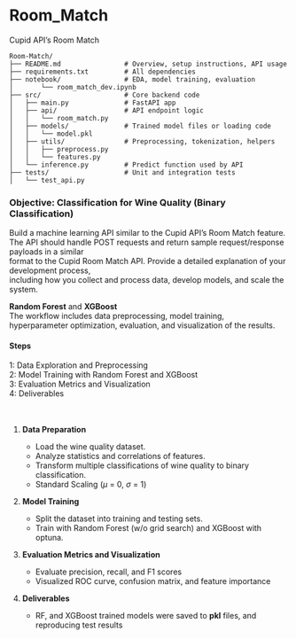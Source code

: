 # Room_Match
Cupid API’s Room Match


    Room-Match/
    ├── README.md                # Overview, setup instructions, API usage
    ├── requirements.txt         # All dependencies
    ├── notebook/                # EDA, model training, evaluation
    │       └── room_match_dev.ipynb
    ├── src/                     # Core backend code
    │   ├── main.py              # FastAPI app
    │   ├── api/                 # API endpoint logic
    │   │   └── room_match.py
    │   ├── models/              # Trained model files or loading code
    │   │   └── model.pkl
    │   ├── utils/               # Preprocessing, tokenization, helpers
    │   │   ├── preprocess.py
    │   │   └── features.py
    │   └── inference.py         # Predict function used by API
    ├── tests/                   # Unit and integration tests
    │   └── test_api.py

    
    
  

### Objective: Classification for Wine Quality (Binary Classification)

Build a machine learning API similar to the Cupid API’s Room Match feature. <br> 
The API should handle POST requests and return sample request/response payloads in a similar <br> 
format to the Cupid Room Match API. Provide a detailed explanation of your development process, <br> 
including how you collect and process data, develop models, and scale the system.


**Random Forest** and **XGBoost** <br> 
The workflow includes data preprocessing, model training, <br>
hyperparameter optimization, evaluation, and visualization of the results.

#### Steps
1: Data Exploration and Preprocessing <br>
2: Model Training with Random Forest and XGBoost <br>
3: Evaluation Metrics and Visualization <br>
4: Deliverables <br>
<br>
<br>

1. **Data Preparation**
    - Load the wine quality dataset.
    - Analyze statistics and correlations of features.
    - Transform multiple classifications of wine quality
     to binary classification.
    - Standard Scaling ($\mu$ = 0, $\sigma$ = 1)

2. **Model Training**
    - Split the dataset into training and testing sets.
    - Train with Random Forest (w/o grid search) 
    and XGBoost with optuna.

3. **Evaluation Metrics and Visualization**
    - Evaluate precision, recall, and F1 scores
    - Visualized ROC curve, confusion matrix, and
    feature importance 


4. **Deliverables**
    - RF, and XGBoost trained models were saved to **pkl**
    files, and reproducing test results


